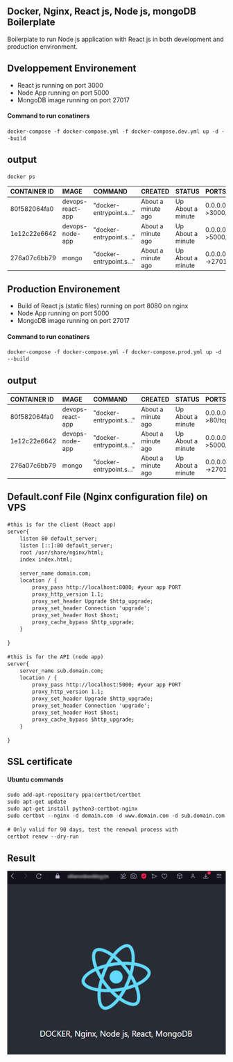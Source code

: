 
## Docker, Nginx, React js, Node js, mongoDB Boilerplate
Boilerplate to run Node js application with React js in both development and production environment.

## Dveloppement Environement
* React js running on port 3000
* Node App running on port 5000
* MongoDB image running on port 27017

#### Command to run conatiners
```
docker-compose -f docker-compose.yml -f docker-compose.dev.yml up -d --build
```
## output

```
docker ps
```

| CONTAINER ID | IMAGE             | COMMAND                | CREATED              | STATUS                | PORTS                  | NAME                  |
| :----------- | :---------------- | :--------------------- |:-------------------  | :-------------------  | :--------------------  | :-------------------  |
|80f582064fa0  | devops-react-app  | "docker-entrypoint.s…" |  About a minute ago  | Up About a minute     | 0.0.0.0:3000->3000/tcp |     react-app         |
|1e12c22e6642  | devops-node-app  | "docker-entrypoint.s…" |  About a minute ago  | Up About a minute     | 0.0.0.0:5000->5000/tcp |     node-app         |
|276a07c6bb79  | mongo  | "docker-entrypoint.s…" |  About a minute ago  | Up About a minute     | 0.0.0.0:27017->27017/tcp |     mongoDB         |


## Production Environement
* Build of React js (static files) running on port 8080 on nginx
* Node App running on port 5000
* MongoDB image running on port 27017

#### Command to run conatiners
```
docker-compose -f docker-compose.yml -f docker-compose.prod.yml up -d --build
```
## output

| CONTAINER ID | IMAGE             | COMMAND                | CREATED              | STATUS                | PORTS                  | NAME                  |
| :----------- | :---------------- | :--------------------- |:-------------------  | :-------------------  | :--------------------  | :-------------------  |
|80f582064fa0  | devops-react-app  | "docker-entrypoint.s…" |  About a minute ago  | Up About a minute     | 0.0.0.0:8080->80/tcp |     react-app         |
|1e12c22e6642  | devops-node-app  | "docker-entrypoint.s…" |  About a minute ago  | Up About a minute     | 0.0.0.0:5000->5000/tcp |     node-app         |
|276a07c6bb79  | mongo  | "docker-entrypoint.s…" |  About a minute ago  | Up About a minute     | 0.0.0.0:27017->27017/tcp |     mongoDB         |


## Default.conf File (Nginx configuration file) on VPS
```nginx
#this is for the client (React app)
server{
    listen 80 default_server;
    listen [::]:80 default_server;
    root /usr/share/nginx/html;
    index index.html;
    
    server_name domain.com; 
    location / {
        proxy_pass http://localhost:8080; #your app PORT
        proxy_http_version 1.1;
        proxy_set_header Upgrade $http_upgrade;
        proxy_set_header Connection 'upgrade';
        proxy_set_header Host $host;
        proxy_cache_bypass $http_upgrade;
    }

}

#this is for the API (node app)
server{
    server_name sub.domain.com; 
    location / {
        proxy_pass http://localhost:5000; #your app PORT
        proxy_http_version 1.1;
        proxy_set_header Upgrade $http_upgrade;
        proxy_set_header Connection 'upgrade';
        proxy_set_header Host $host;
        proxy_cache_bypass $http_upgrade;
    }

}
```


## SSL certificate
#### Ubuntu commands
```
sudo add-apt-repository ppa:certbot/certbot
sudo apt-get update
sudo apt-get install python3-certbot-nginx
sudo certbot --nginx -d domain.com -d www.domain.com -d sub.domain.com 

# Only valid for 90 days, test the renewal process with
certbot renew --dry-run
```
## Result 
![alt text](https://github.com/AhmedKn/Docker-node/blob/master/assets/client.png?raw=true)
